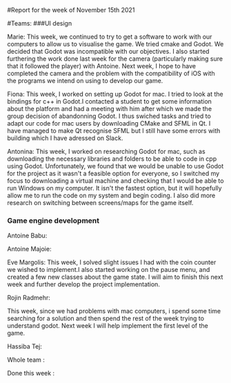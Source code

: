 #Report for the week of November 15th 2021


#Teams:
###UI design


Marie: This week, we continued to try to get a software to work with our computers to allow us to visualise the game. We tried cmake and Godot. We decided that Godot was incompatible with our objectives. I also started furthering the work done last week for the camera (particularly making sure that it followed the player) with Antoine. Next week, I hope to have completed the camera and the problem with the compatibility of iOS with the programs we intend on using to develop our game.


Fiona: This week, I worked on setting up Godot for mac. I tried to look at the bindings for c++ in Godot.I contacted a student to get some information about the platform and had a meeting with him after which we made the group decision of abandonning Godot. I thus swiched tasks and tried to adapt our code for mac users by downloading CMake and SFML in Qt. I have managed to make Qt recognise SFML but I still have some errors with building which I have adressed on Slack.


Antonina: This week, I worked on researching Godot for mac, such as downloading the necessary libraries and folders to be able to code in cpp using Godot. Unfortunately, we found that we would be unable to use Godot for the project as it wasn't a feasible option for everyone, so I switched my focus to downloading a virtual machine and checking that I would be able to run Windows on my computer. It isn't the fastest option, but it will hopefully allow me to run the code on my system and begin coding. I also did more research on switching between screens/maps for the game itself.


### Game engine development

Antoine Babu:



Antoine Majoie:



Eve Margolis:
This week, I solved slight issues I had with the coin counter we wished to implement.I also started working on the pause menu, and created a few new classes about the game state. I will aim to finish this next week and further develop the project implementation.


Rojin Radmehr:

This week, since we had problems with mac computers, i spend some time searching for a solution and then spend the rest of the week trying to understand godot.
Next week I will help implement the first level of the game.

Hassiba Tej:


Whole team :



Done this week :
